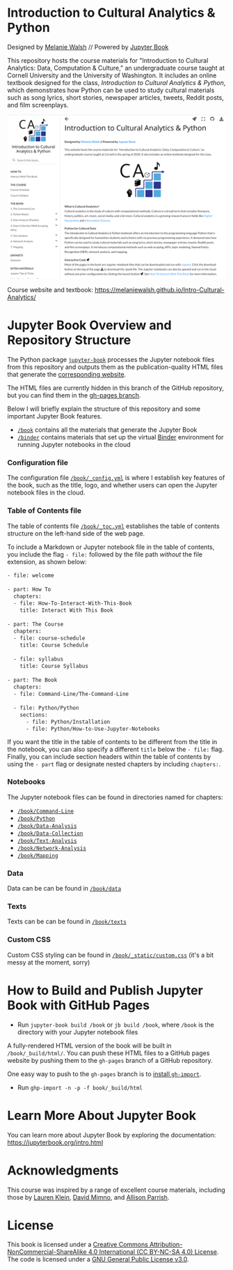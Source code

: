 # Introduction to Cultural Analytics & Python

Designed by [Melanie Walsh](https://melaniewalsh.org/) // Powered by [Jupyter Book](https://jupyterbook.org/)

This repository hosts the course materials for "Introduction to Cultural Analytics: Data, Computation & Culture," an undergraduate course taught at Cornell University and the University of Washington. It includes an online textbook designed for the class, *Introduction to Cultural Analytics & Python*, which demonstrates how Python can be used to study cultural materials such as song lyrics, short stories, newspaper articles, tweets, Reddit posts, and film screenplays. 

[![Intro Cultural Analytics home page](book/images/intro-ca-home-page-12-30-2020.png)](https://melaniewalsh.github.io/Intro-Cultural-Analytics/)

Course website and textbook: https://melaniewalsh.github.io/Intro-Cultural-Analytics/

# Jupyter Book Overview and Repository Structure

The Python package [`jupyter-book`](https://jupyterbook.org/intro.html#install-jupyter-book) processes the Jupyter notebook files from this repository and outputs them as the publication-quality HTML files that generate the [corresponding website](https://melaniewalsh.github.io/Intro-Cultural-Analytics/).

The HTML files are currently hidden in this branch of the GitHub repository, but you can find them in the [gh-pages branch](https://github.com/melaniewalsh/Intro-Cultural-Analytics/tree/gh-pages).

Below I will briefly explain the structure of this repository and some important Jupyter Book features.

-  [`/book`](https://github.com/melaniewalsh/Intro-Cultural-Analytics/tree/master/book) contains all the materials that generate the Jupyter Book
- [`/binder`](https://github.com/melaniewalsh/Intro-Cultural-Analytics/tree/master/binder) contains materials that set up the virtual [Binder](https://mybinder.org/) environment for running Jupyter notebooks in the cloud 

### Configuration file

The configuration file [`/book/_config.yml`](https://github.com/melaniewalsh/Intro-Cultural-Analytics/blob/master/book/_config.yml) is where I establish key features of the book, such as the title, logo, and whether users can open the Jupyter notebook files in the cloud.
 
### Table of Contents file

The table of contents file [`/book/_toc.yml`](https://github.com/melaniewalsh/Intro-Cultural-Analytics/blob/master/book/_toc.yml) establishes the table of contents structure on the left-hand side of the web page.

To include a Markdown or Jupyter notebook file in the table of contents, you include the flag `- file:` followed by the file path *without* the file extension, as shown below: 
```
- file: welcome

- part: How To
  chapters:
  - file: How-To-Interact-With-This-Book
    title: Interact With This Book

- part: The Course
  chapters:
  - file: course-schedule
    title: Course Schedule

  - file: syllabus
    title: Course Syllabus
  
- part: The Book
  chapters:
  - file: Command-Line/The-Command-Line

  - file: Python/Python
    sections:
      - file: Python/Installation
      - file: Python/How-to-Use-Jupyter-Notebooks
```

If you want the title in the table of contents to be different from the title in the notebook, you can also specify a different `title` below the `- file:` flag. Finally, you can include section headers within the table of contents by using the `- part` flag or designate nested chapters by including `chapters:`.

### Notebooks

The Jupyter notebook files can be found in directories named for chapters:
- [`/book/Command-Line`](https://github.com/melaniewalsh/Intro-Cultural-Analytics/tree/master/book/Command-Line)
-  [`/book/Python`](https://github.com/melaniewalsh/Intro-Cultural-Analytics/tree/master/book/Python)
-  [`/book/Data-Analysis`](https://github.com/melaniewalsh/Intro-Cultural-Analytics/tree/master/book/Data-Analysis)
-  [`/book/Data-Collection`](https://github.com/melaniewalsh/Intro-Cultural-Analytics/tree/master/book/Data-Collection)
-  [`/book/Text-Analysis`](https://github.com/melaniewalsh/Intro-Cultural-Analytics/tree/master/book/Text-Analysis)
-  [`/book/Network-Analysis`](https://github.com/melaniewalsh/Intro-Cultural-Analytics/tree/master/book/Network-Analysis)
-  [`/book/Mapping`](https://github.com/melaniewalsh/Intro-Cultural-Analytics/tree/master/book/Mapping)

### Data

Data can be can be found in [`/book/data`](https://github.com/melaniewalsh/Intro-Cultural-Analytics/tree/master/book/data)

### Texts

Texts can be can be found in [`/book/texts`](https://github.com/melaniewalsh/Intro-Cultural-Analytics/tree/master/book/texts)

### Custom CSS

Custom CSS styling can be found in [`/book/_static/custom.css`](https://github.com/melaniewalsh/Intro-Cultural-Analytics/blob/master/book/_static/custom.css) (it's a bit messy at the moment, sorry)


# How to Build and Publish Jupyter Book with GitHub Pages

- Run `jupyter-book build /book` or `jb build /book`, where `/book` is the directory with your Jupyter notebook files

A fully-rendered HTML version of the book will be built in `/book/_build/html/`. You can push these HTML files to a GitHub pages website by pushing them to the `gh-pages` branch of a GitHub repository.
 
One easy way to push to the `gh-pages` branch is to [install `gh-import`](https://jupyterbook.org/publish/gh-pages.html#push-your-book-to-a-branch-hosted-by-github-pages).

- Run `ghp-import -n -p -f book/_build/html`


# Learn More About Jupyter Book

You can learn more about Jupyter Book by exploring the documentation: https://jupyterbook.org/intro.html

# Acknowledgments
This course was inspired by a range of excellent course materials, including those by [Lauren Klein](https://github.com/laurenfklein/emory-qtm340), [David Mimno](https://mimno.infosci.cornell.edu/info3350/), and [Allison Parrish](https://github.com/aparrish/rwet).

# License

This book is licensed under a [Creative Commons Attribution-NonCommercial-ShareAlike 4.0 International (CC BY-NC-SA 4.0) License](https://creativecommons.org/licenses/by-nc-sa/4.0/). The code is licensed under a [GNU General Public License v3.0](https://choosealicense.com/licenses/gpl-3.0/#).